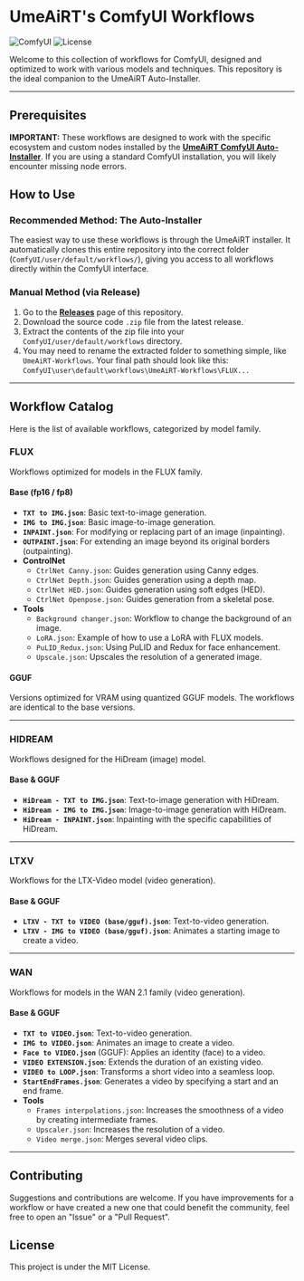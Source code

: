 # UmeAiRT's ComfyUI Workflows

![ComfyUI](https://img.shields.io/badge/ComfyUI-Workflow%20Collection-orange.svg)
![License](https://img.shields.io/badge/License-MIT-green.svg)

Welcome to this collection of workflows for ComfyUI, designed and optimized to work with various models and techniques. This repository is the ideal companion to the UmeAiRT Auto-Installer.

---

## Prerequisites

**IMPORTANT:** These workflows are designed to work with the specific ecosystem and custom nodes installed by the **[UmeAiRT ComfyUI Auto-Installer](https://github.com/UmeAiRT/ComfyUI-Auto_installer)**. If you are using a standard ComfyUI installation, you will likely encounter missing node errors.

## How to Use

### Recommended Method: The Auto-Installer
The easiest way to use these workflows is through the UmeAiRT installer. It automatically clones this entire repository into the correct folder (`ComfyUI/user/default/workflows/`), giving you access to all workflows directly within the ComfyUI interface.

### Manual Method (via Release)
1.  Go to the [**Releases**](https://github.com/UmeAiRT/ComfyUI-Workflows/releases) page of this repository.
2.  Download the source code `.zip` file from the latest release.
3.  Extract the contents of the zip file into your `ComfyUI/user/default/workflows` directory.
4.  You may need to rename the extracted folder to something simple, like `UmeAiRT-Workflows`. Your final path should look like this: `ComfyUI\user\default\workflows\UmeAiRT-Workflows\FLUX...`

---

## Workflow Catalog

Here is the list of available workflows, categorized by model family.

### FLUX
Workflows optimized for models in the FLUX family.

#### Base (fp16 / fp8)
* **`TXT to IMG.json`**: Basic text-to-image generation.
* **`IMG to IMG.json`**: Basic image-to-image generation.
* **`INPAINT.json`**: For modifying or replacing part of an image (inpainting).
* **`OUTPAINT.json`**: For extending an image beyond its original borders (outpainting).
* **ControlNet**
    * `CtrlNet Canny.json`: Guides generation using Canny edges.
    * `CtrlNet Depth.json`: Guides generation using a depth map.
    * `CtrlNet HED.json`: Guides generation using soft edges (HED).
    * `CtrlNet Openpose.json`: Guides generation from a skeletal pose.
* **Tools**
    * `Background changer.json`: Workflow to change the background of an image.
    * `LoRA.json`: Example of how to use a LoRA with FLUX models.
    * `PuLID_Redux.json`: Using PuLID and Redux for face enhancement.
    * `Upscale.json`: Upscales the resolution of a generated image.

#### GGUF
Versions optimized for VRAM using quantized GGUF models. The workflows are identical to the base versions.

---

### HIDREAM
Workflows designed for the HiDream (image) model.

#### Base & GGUF
* **`HiDream - TXT to IMG.json`**: Text-to-image generation with HiDream.
* **`HiDream - IMG to IMG.json`**: Image-to-image generation with HiDream.
* **`HiDream - INPAINT.json`**: Inpainting with the specific capabilities of HiDream.

---

### LTXV
Workflows for the LTX-Video model (video generation).

#### Base & GGUF
* **`LTXV - TXT to VIDEO (base/gguf).json`**: Text-to-video generation.
* **`LTXV - IMG to VIDEO (base/gguf).json`**: Animates a starting image to create a video.

---

### WAN
Workflows for models in the WAN 2.1 family (video generation).

#### Base & GGUF
* **`TXT to VIDEO.json`**: Text-to-video generation.
* **`IMG to VIDEO.json`**: Animates an image to create a video.
* **`Face to VIDEO.json`** (GGUF): Applies an identity (face) to a video.
* **`VIDEO EXTENSION.json`**: Extends the duration of an existing video.
* **`VIDEO to LOOP.json`**: Transforms a short video into a seamless loop.
* **`StartEndFrames.json`**: Generates a video by specifying a start and an end frame.
* **Tools**
    * `Frames interpolations.json`: Increases the smoothness of a video by creating intermediate frames.
    * `Upscaler.json`: Increases the resolution of a video.
    * `Video merge.json`: Merges several video clips.

---

## Contributing

Suggestions and contributions are welcome. If you have improvements for a workflow or have created a new one that could benefit the community, feel free to open an "Issue" or a "Pull Request".

## License

This project is under the MIT License.
